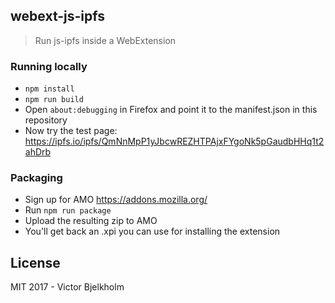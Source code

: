 ## webext-js-ipfs

> Run js-ipfs inside a WebExtension

### Running locally

* `npm install`
* `npm run build`
* Open `about:debugging` in Firefox and point it to the manifest.json in this repository
* Now try the test page: https://ipfs.io/ipfs/QmNnMpP1yJbcwREZHTPAjxFYgoNk5pGaudbHHq1t2ahDrb

### Packaging

* Sign up for AMO https://addons.mozilla.org/
* Run `npm run package`
* Upload the resulting zip to AMO
* You'll get back an .xpi you can use for installing the extension

## License

MIT 2017 - Victor Bjelkholm
